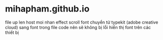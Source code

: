 # mihapham.github.io
file up len host moi nhan effect scroll
font chuyển từ typekit (adobe creative cloud) sang font trong file code nên sẽ không bị lỗi hiển thị font trên các thiết bị
